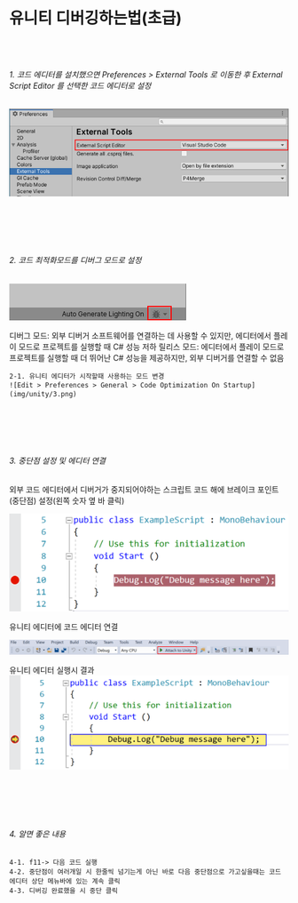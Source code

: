# 유니티 디버깅하는법(초급)
<br>
<br>

###### 1. 코드 에디터를 설치했으면 Preferences > External Tools 로 이동한 후 External Script Editor 를 선택한 코드 에디터로 설정

![](img/unity/1.png)

<br>
<br>
<br>
<br>

###### 2. 코드 최적화모드를 디버그 모드로 설정

![Unity 에디터 상태 표시줄의 오른쪽 하단에 있는 디버그 버튼 클릭](img/unity/2.png)

디버그 모드: 외부 디버거 소프트웨어를 연결하는 데 사용할 수 있지만, 에디터에서 플레이 모드로 프로젝트를 실행할 때 C# 성능 저하
릴리스 모드: 에디터에서 플레이 모드로 프로젝트를 실행할 때 더 뛰어난 C# 성능을 제공하지만, 외부 디버거를 연결할 수 없음


    2-1. 유니티 에디터가 시작할때 사용하는 모드 변경
    ![Edit > Preferences > General > Code Optimization On Startup](img/unity/3.png)

<br>
<br>
<br>
<br>    

###### 3. 중단점 설정 및 에디터 연결

외부 코드 에디터에서 디버거가 중지되어야하는 스크립트 코드 해에 브레이크 포인트(중단점) 설정(왼쪽 숫자 옆 바 클릭)

![](img/unity/4.png)

유니티 에디터에 코드 에디터 연결

![](img/unity/5.png)

유니티 에디터 실행시 결과
![중단점 설정한 코드에서 멈](img/unity/6.png)

<br>
<br>
<br>
<br>

###### 4. 알면 좋은 내용
    4-1. f11-> 다음 코드 실행
    4-2. 중단점이 여러개일 시 한줄씩 넘기는게 아닌 바로 다음 중단점으로 가고싶을때는 코드 에디터 상단 메뉴바에 있는 계속 클릭
    4-3. 디버깅 완료했을 시 중단 클릭 